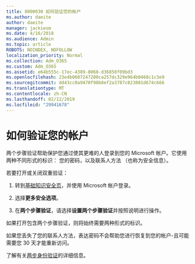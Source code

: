 ```yaml
---
title: 8000030 如何验证您的帐户
ms.author: daeite
author: daeite
manager: jackiesm
ms.date: 4/16/2018
ms.audience: Admin
ms.topic: article
ROBOTS: NOINDEX, NOFOLLOW
localization_priority: Normal
ms.collection: Adm_O365
ms.custom: Adm_O365
ms.assetid: e64b555c-17ec-4389-8068-d36850f09bd3
ms.openlocfilehash: 23e4b0607247200ca257dc329e964b0468c1c3e9
ms.sourcegitcommit: dd43cc0a9470f98b8ef2a3787c823801d674c666
ms.translationtype: MT
ms.contentlocale: zh-CN
ms.lasthandoff: 02/12/2019
ms.locfileid: "29941678"
---
```

# <a name="how-to-verify-your-account"></a>如何验证您的帐户

两个步骤验证帮助保护您通过使其更难的人登录到您的 Microsoft 帐户。它使用两种不同形式的标识： 您的密码，以及联系人方法 （也称为安全信息）。 
  
若要打开或关闭双重验证：
  
1. 转到[基础知识安全页](https://go.microsoft.com/fwlink/?linkid=842325)，并使用 Microsoft 帐户登录。 
    
2. 选择**更多安全选项**。 
    
3. 在**两个步骤验证**，请选择**设置两个步骤验证**并按照说明进行操作。 
    
如果打开包含两个步骤验证，则将始终需要两种形式的标识。
  
如果您丢失了您的联系人方法，表达密码不会帮助您进行恢复到您的帐户-且可能需要您 30 天才能重新访问。 
  
了解有关[两步身份验证](https://go.microsoft.com/fwlink/?linkid=872270)的详细信息。
  

